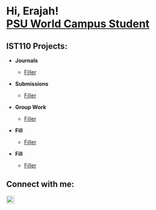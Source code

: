<h1>Hi, Erajah! <br/><a href="https://github.com/Scyp-exe">PSU World Campus Student</a></h1>

<h2>IST110 Projects:</h2>

- <b>Journals</b>
  - [Filler]((https://github.com/Scyp-exe))
- <b>Submissions</b>
  - [Filler](https://github.com/Scyp-exe)
- <b>Group Work</b>
  - [Filler](https://github.com/Scyp-exe)
- <b>Fill</b>
  - [Filler](https://github.com/Scyp-exe)

- <b>Fill</b>
  - [Filler](https://github.com/Scyp-exe)

<h2>Connect with me:</h2>

[<img align="left" alt="ErajahScypion | LinkedIn" width="22px" src="https://cdn.jsdelivr.net/npm/simple-icons@v3/icons/linkedin.svg" />][linkedin]

[linkedin]: https://www.linkedin.com/in/erajah-scypion

